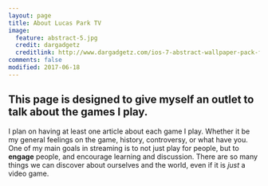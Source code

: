 ```yaml
---
layout: page
title: About Lucas Park TV
image:
  feature: abstract-5.jpg
  credit: dargadgetz
  creditlink: http://www.dargadgetz.com/ios-7-abstract-wallpaper-pack-for-iphone-5-and-ipod-touch-retina/
comments: false
modified: 2017-06-18
---
```


## <span class="phrase highlight"> This page is designed to give myself an outlet to talk about the games I play. </span>

I plan on having at least one article about each game I play. Whether it be my general feelings on the game, history, controversy, or what have you. One of my main goals in streaming is to not just play for people, but to **engage** people, and encourage learning and discussion. There are so many things we can discover about ourselves and the world, even if it is *just* a video game.